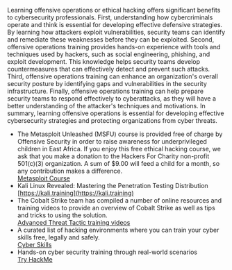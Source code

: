 Learning offensive operations or ethical hacking offers significant benefits to cybersecurity professionals. First, understanding how cybercriminals operate and think is essential for developing effective defensive strategies. By learning how attackers exploit vulnerabilities, security teams can identify and remediate these weaknesses before they can be exploited. Second, offensive operations training provides hands-on experience with tools and techniques used by hackers, such as social engineering, phishing, and exploit development. This knowledge helps security teams develop countermeasures that can effectively detect and prevent such attacks. Third, offensive operations training can enhance an organization's overall security posture by identifying gaps and vulnerabilities in the security infrastructure. Finally, offensive operations training can help prepare security teams to respond effectively to cyberattacks, as they will have a better understanding of the attacker's techniques and motivations. In summary, learning offensive operations is essential for developing effective cybersecurity strategies and protecting organizations from cyber threats.  

* The Metasploit Unleashed (MSFU) course is provided free of charge by Offensive Security in order to raise awareness for underprivileged children in East Africa. If you enjoy this free ethical hacking course, we ask that you make a donation to the Hackers For Charity non-profit 501(c)(3) organization. A sum of $9.00 will feed a child for a month, so any contribution makes a difference.  
[Metasploit Course](https://offensive-security.com/metasploit-unleashed)  
* Kali Linux Revealed: Mastering the Penetration Testing Distribution  
[https://kali.training](https://kali.training)  
* The Cobalt Strike team has compiled a number of online resources and training videos to provide an overview of Cobalt Strike as well as tips and tricks to using the solution.    
[Advanced Threat Tactic training videos](https://cobaltstrike.com/training)  
* A curated list of hacking environments where you can train your cyber skills free, legally and safely.  
[Cyber Skills](https://github.com/joe-shenouda/awesome-cyber-skills)  
* Hands-on cyber security training through real-world scenarios  
[Try HackMe](https://tryhackme.com/)  